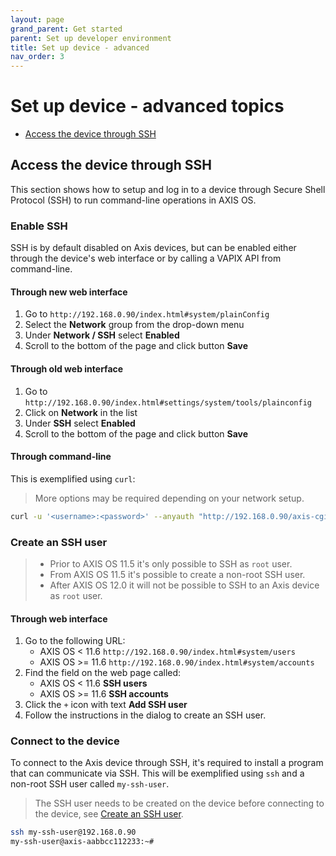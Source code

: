 ```yaml
---
layout: page
grand_parent: Get started
parent: Set up developer environment
title: Set up device - advanced
nav_order: 3
---
```


# Set up device - advanced topics

- [Access the device through SSH](#access-the-device-through-ssh)

## Access the device through SSH

This section shows how to setup and log in to a device through Secure Shell
Protocol (SSH) to run command-line operations in AXIS OS.

### Enable SSH

SSH is by default disabled on Axis devices, but can be enabled either through
the device's web interface or by calling a VAPIX API from command-line.

#### Through new web interface

1. Go to `http://192.168.0.90/index.html#system/plainConfig`
2. Select the **Network** group from the drop-down menu
3. Under **Network / SSH** select **Enabled**
4. Scroll to the bottom of the page and click button **Save**

#### Through old web interface

1. Go to `http://192.168.0.90/index.html#settings/system/tools/plainconfig`
2. Click on **Network** in the list
3. Under **SSH** select **Enabled**
4. Scroll to the bottom of the page and click button **Save**

#### Through command-line

This is exemplified using `curl`:

> More options may be required depending on your network setup.

```sh
curl -u '<username>:<password>' --anyauth "http://192.168.0.90/axis-cgi/admin/param.cgi?action=update&Network.SSH.Enabled=yes"
```

### Create an SSH user

> - Prior to AXIS OS 11.5 it's only possible to SSH as `root` user.
> - From AXIS OS 11.5 it's possible to create a non-root SSH user.
> - After AXIS OS 12.0 it will not be possible to SSH to an Axis device as
>   `root` user.

#### Through web interface

1. Go to the following URL:
    - AXIS OS < 11.6  `http://192.168.0.90/index.html#system/users`
    - AXIS OS >= 11.6 `http://192.168.0.90/index.html#system/accounts`
2. Find the field on the web page called:
    - AXIS OS < 11.6  **SSH users**
    - AXIS OS >= 11.6 **SSH accounts**
3. Click the `+` icon with text **Add SSH user**
4. Follow the instructions in the dialog to create an SSH user.

### Connect to the device

To connect to the Axis device through SSH, it's required to install a program
that can communicate via SSH. This will be exemplified using `ssh` and a
non-root SSH user called `my-ssh-user`.

> The SSH user needs to be created on the device before connecting to the
> device, see [Create an SSH user](#create-an-ssh-user).

```sh
ssh my-ssh-user@192.168.0.90
my-ssh-user@axis-aabbcc112233:~#
```
